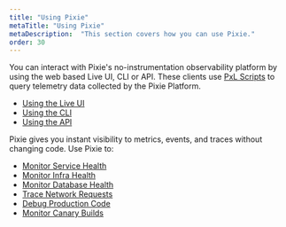 ```yaml
---
title: "Using Pixie"
metaTitle: "Using Pixie"
metaDescription:  "This section covers how you can use Pixie."
order: 30
---
```


You can interact with Pixie's no-instrumentation observability platform by using the web based Live UI, CLI or API. These clients use [PxL Scripts](/using-pixie/pxl-overview) to query telemetry data collected by the Pixie Platform. 

- [Using the Live UI](/using-pixie/using-live-ui)
- [Using the CLI](/using-pixie/using-cli)
- [Using the API](/using-pixie/api-quick-start)


Pixie gives you instant visibility to metrics, events, and traces without changing code. Use Pixie to:

- [Monitor Service Health](/using-pixie/use-cases/service-health)
- [Monitor Infra Health](/using-pixie/use-cases/infra-health)
- [Monitor Database Health](/using-pixie/use-cases/db-health)
- [Trace Network Requests](/using-pixie/use-cases/request-tracing)
- [Debug Production Code](/using-pixie/use-cases/code-tracing)
- [Monitor Canary Builds](/using-pixie/use-cases/canary-analysis)
